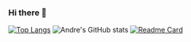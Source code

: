 ### Hi there 👋

[![Top Langs](https://github-readme-stats.vercel.app/api/top-langs/?username=andre-vg&theme=react)](https://github.com/andre-vg/)
![Andre's GitHub stats](https://github-readme-stats.vercel.app/api?username=andre-vg&show_icons=true&theme=react)
[![Readme Card](https://github-readme-stats.vercel.app/api/pin/?username=andre-vg&repo=andre-vg&show_owner&theme=react)](https://github.com/andre-vg/andre-vg)

<!--
**andre-vg/andre-vg** is a ✨ _special_ ✨ repository because its `README.md` (this file) appears on your GitHub profile.

Here are some ideas to get you started:

- 🔭 I’m currently working on ...
- 🌱 I’m currently learning ...
- 👯 I’m looking to collaborate on ...
- 🤔 I’m looking for help with ...
- 💬 Ask me about ...
- 📫 How to reach me: ...
- 😄 Pronouns: ...
- ⚡ Fun fact: ...
-->
